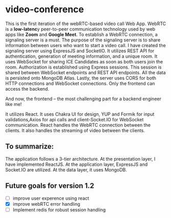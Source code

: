 # video-conference
This is the first iteration of the webRTC-based video call Web App. WebRTC is a **low-latenc**y peer-to-peer communication technology used by web apps like **Zoom** and **Google Meet**.
To establish a WebRTC connection, a signaling server is a must. The purpose of the signaling server is to share information between users who want to start a video call.
I have created the signaling server using ExpressJS and SocketIO. It utilizes REST API for authentication, generation of meeting information, and a unique room. It uses WebSocket for sharing ICE Candidates as soon as both users join the room.
Authorization is established using Express sessions. This session is shared between WebSocket endpoints and REST API endpoints.
All the data is persisted onto MongoDB Atlas.
Lastly, the server uses CORS for both HTTP connections and WebSocket connections. Only the frontend can access the backend.

And now, the frontend – the most challenging part for a backend engineer like me!

It utilizes React. It uses Chakra UI for design, YUP and Formik for input validations,Axios for api calls and client-Socket.IO for WebSocket communication.
React handles the WebRTC connection between the clients. It also handles the streaming of video between the clients.

## To summarize:
The application follows a 3-tier architecture.
At the presentation layer, I have implemented ReactJS.
At the application layer, ExpressJS and Socket.IO are utilized.
At the data layer, it uses MongoDB.

## Future goals for version 1.2
- [ ] improve user experence using react
- [X] improve webRTC error handling
- [ ] Implement redis for robust session handling
